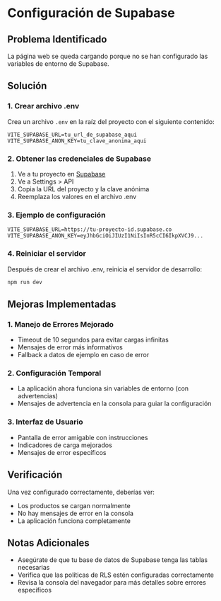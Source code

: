 # Configuración de Supabase

## Problema Identificado
La página web se queda cargando porque no se han configurado las variables de entorno de Supabase.

## Solución

### 1. Crear archivo .env
Crea un archivo `.env` en la raíz del proyecto con el siguiente contenido:

```env
VITE_SUPABASE_URL=tu_url_de_supabase_aqui
VITE_SUPABASE_ANON_KEY=tu_clave_anonima_aqui
```

### 2. Obtener las credenciales de Supabase
1. Ve a tu proyecto en [Supabase](https://supabase.com)
2. Ve a Settings > API
3. Copia la URL del proyecto y la clave anónima
4. Reemplaza los valores en el archivo .env

### 3. Ejemplo de configuración
```env
VITE_SUPABASE_URL=https://tu-proyecto-id.supabase.co
VITE_SUPABASE_ANON_KEY=eyJhbGciOiJIUzI1NiIsInR5cCI6IkpXVCJ9...
```

### 4. Reiniciar el servidor
Después de crear el archivo .env, reinicia el servidor de desarrollo:

```bash
npm run dev
```

## Mejoras Implementadas

### 1. Manejo de Errores Mejorado
- Timeout de 10 segundos para evitar cargas infinitas
- Mensajes de error más informativos
- Fallback a datos de ejemplo en caso de error

### 2. Configuración Temporal
- La aplicación ahora funciona sin variables de entorno (con advertencias)
- Mensajes de advertencia en la consola para guiar la configuración

### 3. Interfaz de Usuario
- Pantalla de error amigable con instrucciones
- Indicadores de carga mejorados
- Mensajes de error específicos

## Verificación
Una vez configurado correctamente, deberías ver:
- Los productos se cargan normalmente
- No hay mensajes de error en la consola
- La aplicación funciona completamente

## Notas Adicionales
- Asegúrate de que tu base de datos de Supabase tenga las tablas necesarias
- Verifica que las políticas de RLS estén configuradas correctamente
- Revisa la consola del navegador para más detalles sobre errores específicos
